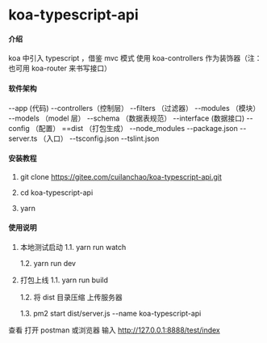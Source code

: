 # koa-typescript-api

#### 介绍

koa 中引入 typescript ，借鉴 mvc 模式
使用 koa-controllers 作为装饰器（注：也可用 koa-router 来书写接口）

#### 软件架构

--app (代码)
--controllers（控制层）
--filters  （过滤器）
--modules （模块）
--models （model 层）
--schema （数据表规范）
--interface (数据接口)
--config （配置）
==dist （打包生成）
--node_modules
--package.json
--server.ts （入口）
--tsconfig.json
--tslint.json

#### 安装教程

1. git clone https://gitee.com/cuilanchao/koa-typescript-api.git

2. cd koa-typescript-api

3. yarn

#### 使用说明

1. 本地测试启动
   1.1. yarn run watch

   1.2. yarn run dev

2. 打包上线
   1.1. yarn run build

   1.2. 将 dist 目录压缩 上传服务器

   1.3. pm2 start dist/server.js --name koa-typescript-api

查看
打开 postman 或浏览器 输入 http://127.0.0.1:8888/test/index
